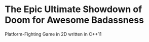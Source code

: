 The Epic Ultimate Showdown of Doom for Awesome Badassness
=========================================================

Platform-Fighting Game in 2D written in C++11
